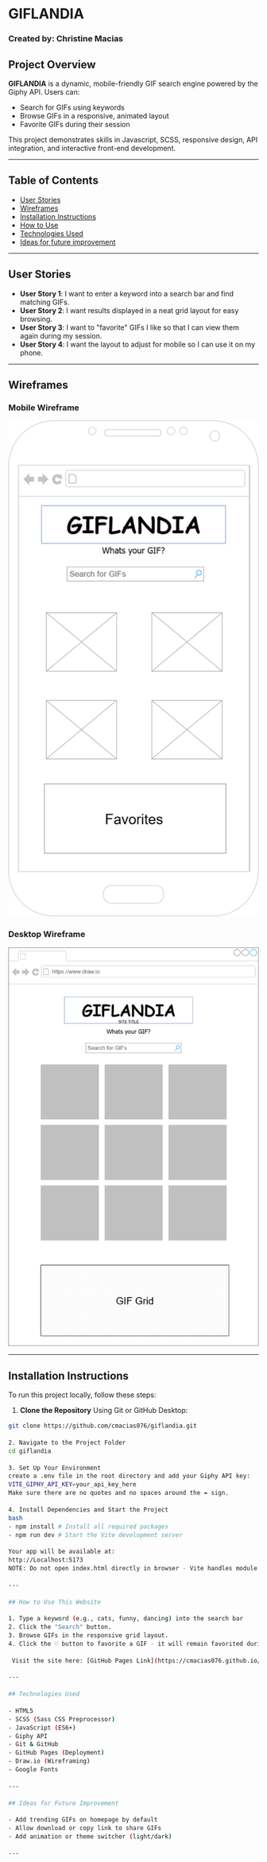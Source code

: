 # GIFLANDIA

### Created by: Christine Macias

## Project Overview

**GIFLANDIA** is a dynamic, mobile-friendly GIF search engine powered by the Giphy API.
Users can:
- Search for GIFs using keywords
- Browse GIFs in a responsive, animated layout
- Favorite GIFs during their session

This project demonstrates skills in Javascript, SCSS, responsive design, API integration, and interactive front-end development.

---
## Table of Contents

- [User Stories](#user-stories)
- [Wireframes](#wireframes)
- [Installation Instructions](#installation-instructions)
- [How to Use](#how-to-use-this-website)
- [Technologies Used](#technologies-used)
- [Ideas for future improvement](#ideas-for-future-improvement)

---

## User Stories

- **User Story 1**:
I want to enter a keyword into a search bar and find matching GIFs.  
- **User Story 2**: 
I want results displayed in a neat grid layout for easy browsing.  
- **User Story 3**: 
I want to "favorite" GIFs I like so that I can view them again during my session.  
- **User Story 4**: 
I want the layout to adjust for mobile so I can use it on my phone.

---

## Wireframes

### Mobile Wireframe
![GIFLANDIA Mobile Wireframe](./wireframes/giflandia-mobile.png)

### Desktop Wireframe
![GIFLANDIA Desktop Wireframe](./wireframes/giflandia-desktop.png)

---

## Installation Instructions

To run this project locally, follow these steps:

1. **Clone the Repository**
Using Git or GitHub Desktop:
```bash 
git clone https://github.com/cmacias076/giflandia.git

2. Navigate to the Project Folder
cd giflandia

3. Set Up Your Environment
create a .env file in the root directory and add your Giphy API key:
VITE_GIPHY_API_KEY=your_api_key_here
Make sure there are no quotes and no spaces around the = sign.

4. Install Dependencies and Start the Project
bash
- npm install # Install all required packages
- npm run dev # Start the Vite development server

Your app will be available at:
http://Localhost:5173
NOTE: Do not open index.html directly in browser - Vite handles module loading and hot reloading for development.

---

## How to Use This Website

1. Type a keyword (e.g., cats, funny, dancing) into the search bar
2. Click the "Search" button.
3. Browse GIFs in the responsive grid layout.
4. Click the ♡ button to favorite a GIF - it will remain favorited during your current session.

 Visit the site here: [GitHub Pages Link](https://cmacias076.github.io/giflandia/)

---

## Technologies Used

- HTML5  
- SCSS (Sass CSS Preprocessor)  
- JavaScript (ES6+)  
- Giphy API  
- Git & GitHub  
- GitHub Pages (Deployment) 
- Draw.io (Wireframing)  
- Google Fonts

---

## Ideas for Future Improvement

- Add trending GIFs on homepage by default
- Allow download or copy link to share GIFs
- Add animation or theme switcher (light/dark)

---
